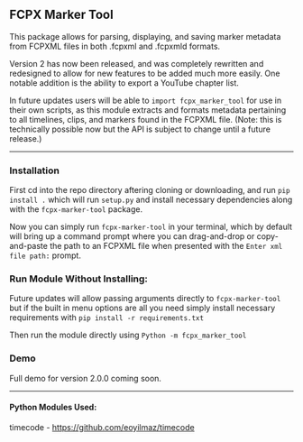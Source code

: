 ## FCPX Marker Tool

This package allows for parsing, displaying, and saving marker metadata from FCPXML files in both .fcpxml and .fcpxmld formats.

Version 2 has now been released, and was completely rewritten and redesigned to allow for new features to be added much more easily. One notable addition is the ability to export a YouTube chapter list.

In future updates users will be able to `import fcpx_marker_tool` for use in their own scripts, as this module extracts and formats metadata pertaining to all timelines, clips, and markers found in the FCPXML file. (Note: this is technically possible now but the API is subject to change until a future release.)

----

### Installation

First cd into the repo directory aftering cloning or downloading, and run `pip install .` which will run `setup.py` and install necessary dependencies along with the `fcpx-marker-tool` package.

Now you can simply run `fcpx-marker-tool` in your terminal, which by default will bring up a command prompt where you can drag-and-drop or copy-and-paste the path to an FCPXML file when presented with the `Enter xml file path:` prompt.

### Run Module Without Installing:

Future updates will allow passing arguments directly to `fcpx-marker-tool` but if the built in menu options are all you need simply install necessary requirements with `pip install -r requirements.txt`

Then run the module directly using `Python -m fcpx_marker_tool`

### Demo

Full demo for version 2.0.0 coming soon.

---

#### Python Modules Used:

timecode - https://github.com/eoyilmaz/timecode
